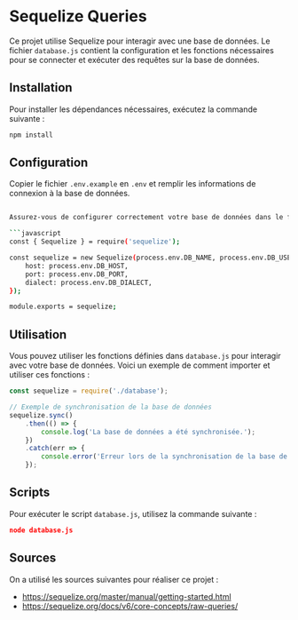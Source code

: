 # Sequelize Queries

Ce projet utilise Sequelize pour interagir avec une base de données. Le fichier `database.js` contient la configuration et les fonctions nécessaires pour se connecter et exécuter des requêtes sur la base de données.

## Installation

Pour installer les dépendances nécessaires, exécutez la commande suivante :

```bash
npm install
```

## Configuration

Copier le fichier `.env.example` en `.env` et remplir les informations de connexion à la base de données.

```bash

Assurez-vous de configurer correctement votre base de données dans le fichier `database.js`. Voici un exemple de configuration :

```javascript
const { Sequelize } = require('sequelize');

const sequelize = new Sequelize(process.env.DB_NAME, process.env.DB_USER, process.env.DB_PASSWORD, {
    host: process.env.DB_HOST,
    port: process.env.DB_PORT,
    dialect: process.env.DB_DIALECT, 
});

module.exports = sequelize;
```

## Utilisation

Vous pouvez utiliser les fonctions définies dans `database.js` pour interagir avec votre base de données. Voici un exemple de comment importer et utiliser ces fonctions :

```javascript
const sequelize = require('./database');

// Exemple de synchronisation de la base de données
sequelize.sync()
    .then(() => {
        console.log('La base de données a été synchronisée.');
    })
    .catch(err => {
        console.error('Erreur lors de la synchronisation de la base de données :', err);
    });
```

## Scripts

Pour exécuter le script `database.js`, utilisez la commande suivante :

```json
node database.js
```

## Sources

On a utilisé les sources suivantes pour réaliser ce projet :

- https://sequelize.org/master/manual/getting-started.html
- https://sequelize.org/docs/v6/core-concepts/raw-queries/
    
